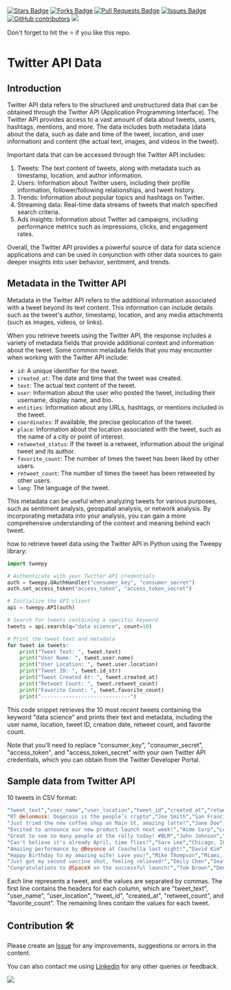 <a href="https://github.com/drshahizan/special-topic-data-engineering/stargazers"><img src="https://img.shields.io/github/stars/drshahizan/special-topic-data-engineering" alt="Stars Badge"/></a>
<a href="https://github.com/drshahizan/special-topic-data-engineering/network/members"><img src="https://img.shields.io/github/forks/drshahizan/special-topic-data-engineering" alt="Forks Badge"/></a>
<a href="https://github.com/drshahizan/special-topic-data-engineering/pulls"><img src="https://img.shields.io/github/issues-pr/drshahizan/special-topic-data-engineering" alt="Pull Requests Badge"/></a>
<a href="https://github.com/drshahizan/special-topic-data-engineering/issues"><img src="https://img.shields.io/github/issues/drshahizan/special-topic-data-engineering" alt="Issues Badge"/></a>
<a href="https://github.com/drshahizan/special-topic-data-engineering/graphs/contributors"><img alt="GitHub contributors" src="https://img.shields.io/github/contributors/drshahizan/special-topic-data-engineering?color=2b9348"></a>
![](https://visitor-badge.glitch.me/badge?page_id=drshahizan/special-topic-data-engineering)

Don't forget to hit the :star: if you like this repo.

# Twitter API Data

## Introduction
Twitter API data refers to the structured and unstructured data that can be obtained through the Twitter API (Application Programming Interface). The Twitter API provides access to a vast amount of data about tweets, users, hashtags, mentions, and more. The data includes both metadata (data about the data, such as date and time of the tweet, location, and user information) and content (the actual text, images, and videos in the tweet).


Important data that can be accessed through the Twitter API includes:

1. Tweets: The text content of tweets, along with metadata such as timestamp, location, and author information.
2. Users: Information about Twitter users, including their profile information, follower/following relationships, and tweet history.
3. Trends: Information about popular topics and hashtags on Twitter.
4. Streaming data: Real-time data streams of tweets that match specified search criteria.
5. Ads insights: Information about Twitter ad campaigns, including performance metrics such as impressions, clicks, and engagement rates.

Overall, the Twitter API provides a powerful source of data for data science applications and can be used in conjunction with other data sources to gain deeper insights into user behavior, sentiment, and trends.

## Metadata in the Twitter API
Metadata in the Twitter API refers to the additional information associated with a tweet beyond its text content. This information can include details such as the tweet's author, timestamp, location, and any media attachments (such as images, videos, or links).

When you retrieve tweets using the Twitter API, the response includes a variety of metadata fields that provide additional context and information about the tweet. Some common metadata fields that you may encounter when working with the Twitter API include:

- `id`: A unique identifier for the tweet.
- `created_at`: The date and time that the tweet was created.
- `text`: The actual text content of the tweet.
- `user`: Information about the user who posted the tweet, including their username, display name, and bio.
- `entities`: Information about any URLs, hashtags, or mentions included in the tweet.
- `coordinates`: If available, the precise geolocation of the tweet.
- `place`: Information about the location associated with the tweet, such as the name of a city or point of interest.
- `retweeted_status`: If the tweet is a retweet, information about the original tweet and its author.
- `favorite_count`: The number of times the tweet has been liked by other users.
- `retweet_count`: The number of times the tweet has been retweeted by other users.
- `lang`: The language of the tweet.

This metadata can be useful when analyzing tweets for various purposes, such as sentiment analysis, geospatial analysis, or network analysis. By incorporating metadata into your analysis, you can gain a more comprehensive understanding of the context and meaning behind each tweet.

how to retrieve tweet data using the Twitter API in Python using the Tweepy library:

```python
import tweepy

# Authenticate with your Twitter API credentials
auth = tweepy.OAuthHandler("consumer_key", "consumer_secret")
auth.set_access_token("access_token", "access_token_secret")

# Initialize the API client
api = tweepy.API(auth)

# Search for tweets containing a specific keyword
tweets = api.search(q="data science", count=10)

# Print the tweet text and metadata
for tweet in tweets:
    print("Tweet Text: ", tweet.text)
    print("User Name: ", tweet.user.name)
    print("User Location: ", tweet.user.location)
    print("Tweet ID: ", tweet.id_str)
    print("Tweet Created At: ", tweet.created_at)
    print("Retweet Count: ", tweet.retweet_count)
    print("Favorite Count: ", tweet.favorite_count)
    print("-----------------------------")
```
This code snippet retrieves the 10 most recent tweets containing the keyword "data science" and prints their text and metadata, including the user name, location, tweet ID, creation date, retweet count, and favorite count.

Note that you'll need to replace "consumer_key", "consumer_secret", "access_token", and "access_token_secret" with your own Twitter API credentials, which you can obtain from the Twitter Developer Portal.

## Sample data from Twitter API
10 tweets in CSV format:

```perl
"tweet_text","user_name","user_location","tweet_id","created_at","retweet_count","favorite_count"
"RT @elonmusk: Dogecoin is the people’s crypto","Joe Smith","San Francisco, CA","1381645365401705984","2021-04-12 17:52:20",100,200
"Just tried the new coffee shop on Main St, amazing latte!","Jane Doe","New York, NY","1381632902844738049","2021-04-12 17:02:55",5,10
"Excited to announce our new product launch next week!","Acme Corp","Los Angeles, CA","1381609371602316802","2021-04-12 15:29:23",50,100
"Great to see so many people at the rally today! #BLM","John Johnson","Washington, D.C.","1381584639822476801","2021-04-12 13:50:05",20,50
"Can't believe it's already April, time flies!","Sara Lee","Chicago, IL","1381582737890161153","2021-04-12 13:42:31",2,5
"Amazing performance by @Beyonce at Coachella last night!","David Kim","Houston, TX","1381568738025341445","2021-04-12 12:47:00",30,60
"Happy Birthday to my amazing wife! Love you!","Mike Thompson","Miami, FL","1381563491488389634","2021-04-12 12:26:10",10,25
"Just got my second vaccine shot, feeling relieved!","Emily Chen","Seattle, WA","1381539308136984065","2021-04-12 10:50:00",15,30
"Congratulations to @SpaceX on the successful launch!","Tom Brown","Denver, CO","1381522180665212420","2021-04-12 09:42:00",40,80
```

Each line represents a tweet, and the values are separated by commas. The first line contains the headers for each column, which are "tweet_text", "user_name", "user_location", "tweet_id", "created_at", "retweet_count", and "favorite_count". The remaining lines contain the values for each tweet.

## Contribution 🛠️
Please create an [Issue](https://github.com/drshahizan/special-topic-data-engineering/issues) for any improvements, suggestions or errors in the content.

You can also contact me using [Linkedin](https://www.linkedin.com/in/drshahizan/) for any other queries or feedback.

![](https://visitor-badge.glitch.me/badge?page_id=drshahizan)
